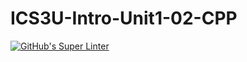 # ICS3U-Intro-Unit1-02-CPP

[![GitHub's Super Linter](https://github.com/Aleksandr-Ten/ICS3U-Unit1-02-CPP/workflows/GitHub's%20Super%20Linter/badge.svg)](https://github.com/Aleksandr-Ten/ICS3U-Unit1-02-CPP/actions)
